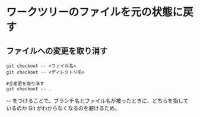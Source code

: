 # ワークツリーのファイルを元の状態に戻す

## ファイルへの変更を取り消す

```git 
git checkout -- <ファイル名>
git checkout -- <ディレクトリ名>

#全変更を取り消す
git checkout -- .
```

-- をつけることで、ブランチ名とファイル名が被ったときに、どちらを指しているのか Git がわからなくなるのを避けるため。  


